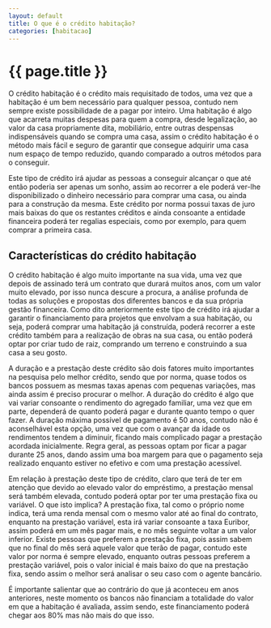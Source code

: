 ```yaml
---
layout: default
title: O que é o crédito habitação?
categories: [habitacao]
---
```


# {{ page.title }}

O crédito habitação é o crédito mais requisitado de todos, uma vez que a habitação é um bem necessário para qualquer pessoa, contudo nem sempre existe possibilidade de a pagar por inteiro. Uma habitação é algo que acarreta muitas despesas para quem a compra, desde legalização, ao valor da casa propriamente dita, mobiliário, entre outras despensas indispensáveis quando se compra uma casa, assim o crédito habitação é o método mais fácil e seguro de garantir que consegue adquirir uma casa num espaço de tempo reduzido, quando comparado a outros métodos para o conseguir.

Este tipo de crédito irá ajudar as pessoas a conseguir alcançar o que até então poderia ser apenas um sonho, assim ao recorrer a ele poderá ver-lhe disponibilizado o dinheiro necessário para comprar uma casa, ou ainda para a construção da mesma. Este crédito por norma possui taxas de juro mais baixas do que os restantes créditos e ainda consoante a entidade financeira poderá ter regalias especiais, como por exemplo, para quem comprar a primeira casa.

## Características do crédito habitação

O crédito habitação é algo muito importante na sua vida, uma vez que depois de assinado terá um contrato que durará muitos anos, com um valor muito elevado, por isso nunca descure a procura, a análise profunda de todas as soluções e propostas dos diferentes bancos e da sua própria gestão financeira. Como dito anteriormente este tipo de crédito irá ajudar a garantir o financiamento para projetos que envolvam a sua habitação, ou seja, poderá comprar uma habitação já construída, poderá recorrer a este crédito também para a realização de obras na sua casa, ou então poderá optar por criar tudo de raiz, comprando um terreno e construindo a sua casa a seu gosto.

A duração e a prestação deste crédito são dois fatores muito importantes na pesquisa pelo melhor crédito, sendo que por norma, quase todos os bancos possuem as mesmas taxas apenas com pequenas variações, mas ainda assim é preciso procurar o melhor. A duração do crédito é algo que vai variar consoante o rendimento do agregado familiar, uma vez que em parte, dependerá de quanto poderá pagar e durante quanto tempo o quer fazer. A duração máxima possível de pagamento é 50 anos, contudo não é aconselhável esta opção, uma vez que com o avançar da idade os rendimentos tendem a diminuir, ficando mais complicado pagar a prestação acordada inicialmente. Regra geral, as pessoas optam por ficar a pagar durante 25 anos, dando assim uma boa margem para que o pagamento seja realizado enquanto estiver no efetivo e com uma prestação acessível.

Em relação à prestação deste tipo de crédito, claro que terá de ter em atenção que devido ao elevado valor do empréstimo, a prestação mensal será também elevada, contudo poderá optar por ter uma prestação fixa ou variável. O que isto implica? A prestação fixa, tal como o próprio nome indica, terá uma renda mensal com o mesmo valor até ao final do contrato, enquanto na prestação variável, esta irá variar consoante a taxa Euribor, assim poderá em um mês pagar mais, e no mês seguinte voltar a um valor inferior. Existe pessoas que preferem a prestação fixa, pois assim sabem que no final do mês será aquele valor que terão de pagar, contudo este valor por norma é sempre elevado, enquanto outras pessoas preferem a prestação variável, pois o valor inicial é mais baixo do que na prestação fixa, sendo assim o melhor será analisar o seu caso com o agente bancário.

É importante salientar que ao contrário do que já aconteceu em anos anteriores, neste momento os bancos não financiam a totalidade do valor em que a habitação é avaliada, assim sendo, este financiamento poderá chegar aos 80% mas não mais do que isso.
